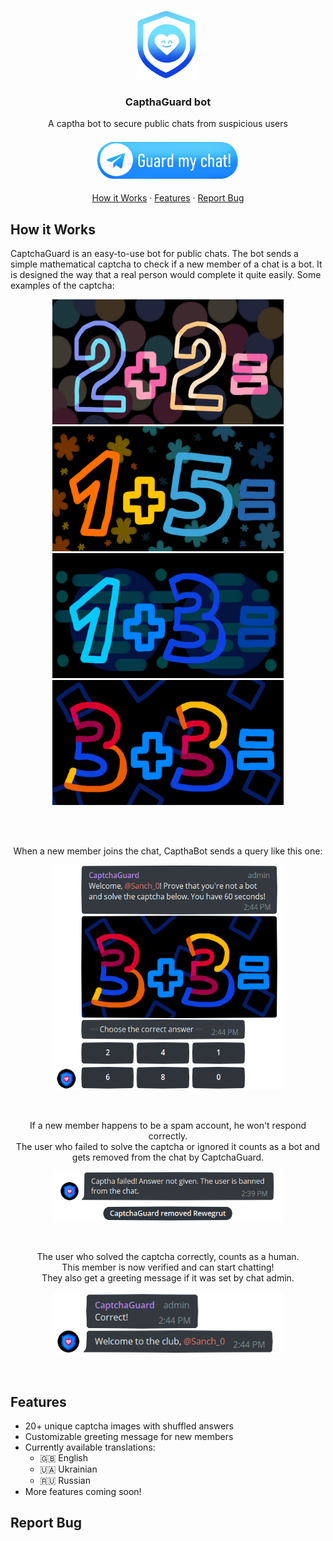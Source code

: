 <br />
<p align="center">
  <a href="https://github.com/stegogo/CaptchaGuard-bot">
    <img src="git-readme-pics/ico_git.png" alt="Logo" width="100" height="110">
  </a>
  <h3 align="center">CapthaGuard bot</h3>
   <p align="center">
      A captha bot to secure public chats from suspicious users
      <br> <br>
      <a href="https://telegram.me/captchaguardbot">
        <img src="git-readme-pics/add_bot.png" alt="tg link" width="230" height="65">
      </a>
      <br> <br>
      <a href="#how-it-works">How it Works</a>
      ·
      <a href="#features">Features</a>
      ·
      <a href="#report-bug">Report Bug</a>
    </p>
 </p>

## How it Works

  <p>
      CaptchaGuard is an easy-to-use bot for public chats. The bot sends a simple mathematical captcha to check if a new member of a chat is a bot. It is designed the way that a real person would complete it quite easily. Some examples of the captcha:<br>
      <p align="center">
        <img src="git-readme-pics/05.png" alt="captcha_1" width="370" height="200">
        <img src="git-readme-pics/08.png" alt="captcha_2" width="370" height="200">
        <img src="git-readme-pics/07.png" alt="captcha_3" width="370" height="200">
        <img src="git-readme-pics/10.png" alt="captcha_4" width="370" height="200">
      </p>
      <br> <br>
     <p align="center">When a new member joins the chat, CapthaBot sends a query like this one:</p>
     <p align="center"><img src="git-readme-pics/captcha.png" alt="captcha" width="370" height="360"></p>
     <br>
     <p align="center">If a new member happens to be a spam account, he won't respond correctly. <br>The user who failed to solve the captcha or ignored it counts as a bot and gets removed from the chat by CaptchaGuard.</p>
      <p align="center"><img src="git-readme-pics/captcha_fail.png" alt="captcha" width="370" height="80"></p>
     <br>
     <p align="center">The user who solved the captcha correctly, counts as a human. <br>This member is now verified and can start chatting! <br>They also get a greeting message if it was set by chat admin.</p>
     <p align="center"><img src="git-readme-pics/captcha_success.png" alt="captcha" width="370" height="100"></p>
     <br>
  </p>
 
## Features

<ul>
  <li>20+ unique captcha images with shuffled answers
  <li>Customizable greeting message for new members
  <li>Currently available translations:
    <ul>
      <li>🇬🇧 English</li>
      <li>🇺🇦 Ukrainian</li>
      <li>🇷🇺 Russian</li>
    </ul>
  </li>
  <li>More features coming soon!
</ul>

## Report Bug
